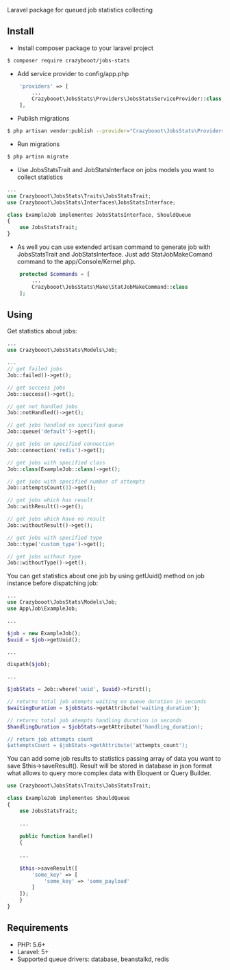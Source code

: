 Laravel package for queued job statistics collecting

## Install

* Install composer package to your laravel project
``` bash
$ composer require crazybooot/jobs-stats
```

* Add service provider to config/app.php
``` php
    'providers' => [
        ...
        Crazybooot\JobsStats\Providers\JobsStatsServiceProvider::class,
    ],
```

* Publish migrations
``` bash
$ php artisan vendor:publish --provider="Crazybooot\JobsStats\Providers\JobsStatsProvider" --tag="migrations"
```

* Run migrations
``` bash
$ php artisn migrate
```

* Use JobsStatsTrait and JobStatsInterface on jobs models you want to collect statistics
``` php
...
use Crazybooot\JobsStats\Traits\JobsStatsTrait;
use Crazybooot\JobsStats\Interfaces\JobsStatsInterface;

class ExampleJob implementes JobsStatsInterface, ShouldQueue
{
    use JobsStatsTrait;
}
```
* As well you can use extended artisan command to generate job with JobsStatsTrait and JobStatsInterface. Just add StatJobMakeComand command to the app/Console/Kernel.php.
``` php
    protected $commands = [
        ...
        Crazybooot\JobsStats\Make\StatJobMakeCommand::class
    ];
```

## Using

Get statistics about jobs:

``` php
...
use Crazybooot\JobsStats\Models\Job;

...
// get failed jobs
Job::failed()->get();

// get success jobs
Job::success()->get();

// get not handled jobs
Job::notHandled()->get();

// get jobs handled on specified queue
Job::queue('default')->get();

// get jobs on specified connection
Job::connection('redis')->get();

// get jobs with specified class
Job::class(ExampleJob::class)->get();

// get jobs with specified number of attempts
Job::attemptsCount(3)->get();

// get jobs which has result
Job::withResult()->get();

// get jobs which have no result
Job::withoutResult()->get();

// get jobs with specified type
Job::type('custom_type')->get();

// get jobs without type
Job::withoutType()->get();
```

You can get statistics about one job by using getUuid() method on job instance before dispatching job:
``` php
...
use Crazybooot\JobsStats\Models\Job;
use App\Job\ExampleJob;

...

$job = new ExampleJob();
$uuid = $job->getUuid();

...

dispath($job);

...

$jobStats = Job::where('uuid', $uuid)->first();

// returns total job atempts waiting on queue duration in seconds
$waitingDuration = $jobStats->getAttribute('waiting_duration');

// returns total job atempts handling duration in seconds
$handlingDuration = $jobStats->getAttribute('handling_duration);

// return job attempts count
$attemptsCount = $jobStats->getAttribute('attempts_count');
```
You can add some job results to statistics passing array of data
you want to save $this->saveResult().
Result will be stored in database in json format what allows to query
more complex data with Eloquent or Query Builder.
``` php
use Crazybooot\JobsStats\Traits\JobsStatsTrait;

class ExampleJob implementes ShouldQueue
{
    use JobsStatsTrait;
    
    ...
    
    public function handle()
    {
    
    ...
    
    $this->saveResult([
        'some_key' => [
            'some_key' => 'some_payload'
        ]
    ]);
    }
}
```

## Requirements

* PHP: 5.6+
* Laravel: 5+
* Supported queue drivers: database, beanstalkd, redis

